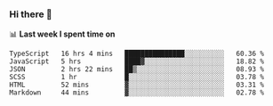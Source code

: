 ### Hi there 👋

<!--
**DBvc/DBvc** is a ✨ _special_ ✨ repository because its `README.md` (this file) appears on your GitHub profile.

Here are some ideas to get you started:

- 🔭 I’m currently working on ...
- 🌱 I’m currently learning ...
- 👯 I’m looking to collaborate on ...
- 🤔 I’m looking for help with ...
- 💬 Ask me about ...
- 📫 How to reach me: ...
- 😄 Pronouns: ...
- ⚡ Fun fact: ...
-->

📊 **Last week I spent time on**
<!--START_SECTION:waka-->

```text
TypeScript   16 hrs 4 mins   ███████████████░░░░░░░░░░   60.36 %
JavaScript   5 hrs           ████▓░░░░░░░░░░░░░░░░░░░░   18.82 %
JSON         2 hrs 22 mins   ██▒░░░░░░░░░░░░░░░░░░░░░░   08.93 %
SCSS         1 hr            █░░░░░░░░░░░░░░░░░░░░░░░░   03.78 %
HTML         52 mins         ▓░░░░░░░░░░░░░░░░░░░░░░░░   03.31 %
Markdown     44 mins         ▓░░░░░░░░░░░░░░░░░░░░░░░░   02.78 %
```

<!--END_SECTION:waka-->
